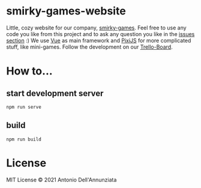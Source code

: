 # smirky-games-website

Little, cozy website for our company, [smirky-games](https://smirky-games.com). Feel free to use any code you like from this project and to ask any question you like in the [issues section](https://github.com/AntonioDell/smirky-games-website/issues) :)
We use [Vue](https://vuejs.org/) as main framework and [PixiJS](https://pixijs.io/) for more complicated stuff, like mini-games.
Follow the development on our [Trello-Board](https://trello.com/b/igRqIVRv/smirkygames-website).

# How to...

## start development server

`npm run serve`

## build

`npm run build`

# License
MIT License © 2021 Antonio Dell'Annunziata
